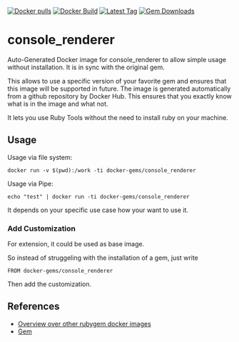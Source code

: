 [![Docker pulls](https://img.shields.io/docker/pulls/rubygem/console_renderer.svg)](https://hub.docker.com/r/rubygem/console_renderer/)
[![Docker Build](https://img.shields.io/docker/automated/rubygem/console_renderer.svg)](https://hub.docker.com/r/rubygem/console_renderer/)
[![Latest Tag](https://img.shields.io/github/tag/docker-rubygem/console_renderer.svg)](https://hub.docker.com/r/rubygem/console_renderer/)
[![Gem Downloads](https://img.shields.io/gem/dt/console_renderer.svg)](https://rubygems.org/gems/console_renderer/)
# console_renderer

Auto-Generated Docker image for console_renderer to allow simple usage without installation.
It is in sync with the original gem.

This allows to use a specific version of your favorite gem and ensures that this image will be supported in future.
The image is generated automatically from a github repository by Docker Hub.
This ensures that you exactly know what is in the image and what not.

It lets you use Ruby Tools without the need to install ruby on your machine.

## Usage

Usage via file system:

`docker run -v $(pwd):/work -ti docker-gems/console_renderer`

Usage via Pipe:

`echo "test" | docker run -ti docker-gems/console_renderer`

It depends on your specific use case how your want to use it.

### Add Customization

For extension, it could be used as base image.

So instead of struggeling with the installation of a gem, just write

`FROM docker-gems/console_renderer`

Then add the customization.

## References

 - [Overview over other rubygem docker images](https://github.com/thinkbot/docker-rubygem)
 - [Gem](https://rubygems.org/gems/console_renderer/)
